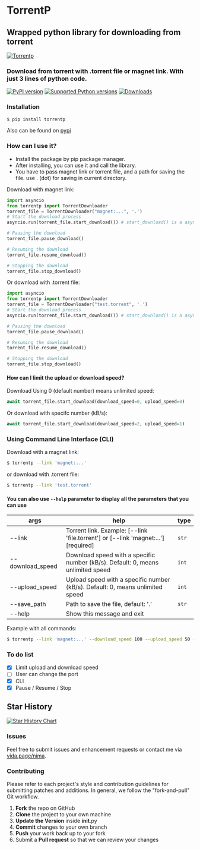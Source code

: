 # TorrentP

##  Wrapped python library for downloading from torrent

[![Torrentp](https://github.com/iw4p/torrentp/raw/master/images/tintin.jpeg
)](https://pypi.org/project/torrentp/)

### Download from torrent with .torrent file or magnet link. With just 3 lines of python code.

[![PyPI version](https://img.shields.io/pypi/v/TorrentP.svg)](https://pypi.org/project/TorrentP)
[![Supported Python versions](https://img.shields.io/pypi/pyversions/TorrentP.svg)](#Installation)
[![Downloads](https://pepy.tech/badge/TorrentP)](https://pepy.tech/project/TorrentP)

### Installation

```sh
$ pip install torrentp
```
Also can be found on [pypi](https://pypi.org/project/torrentp/)

### How can I use it?
  - Install the package by pip package manager.
  - After installing, you can use it and call the library.
  - You have to pass magnet link or torrent file, and a path for saving the file. use . (dot) for saving in current directory.

Download with magnet link:
```python
import asyncio
from torrentp import TorrentDownloader
torrent_file = TorrentDownloader("magnet:...", '.')
# Start the download process
asyncio.run(torrent_file.start_download()) # start_download() is a asynchronous method 

# Pausing the download
torrent_file.pause_download()

# Resuming the download
torrent_file.resume_download()

# Stopping the download
torrent_file.stop_download()
```
Or download with .torrent file:
```python
import asyncio
from torrentp import TorrentDownloader
torrent_file = TorrentDownloader("test.torrent", '.')
# Start the download process
asyncio.run(torrent_file.start_download()) # start_download() is a asynchronous method 

# Pausing the download
torrent_file.pause_download()

# Resuming the download
torrent_file.resume_download()

# Stopping the download
torrent_file.stop_download()
```
#### How can I limit the upload or download speed?

Download Using 0 (default number) means unlimited speed:
```python
await torrent_file.start_download(download_speed=0, upload_speed=0)
```
Or download with specifc number (kB/s):
```python
await torrent_file.start_download(download_speed=2, upload_speed=1)
```
### Using Command Line Interface (CLI)
Download with a magnet link:
```sh
$ torrentp --link 'magnet:...'
```

or download with .torrent file:
```sh
$ torrentp --link 'test.torrent'
```
#### You can also use ```--help``` parameter to display all the parameters that you can use

| args | help | type |
| ------ | ------ | ------ |
| --link | Torrent link. Example: [--link 'file.torrent'] or [--link 'magnet:...']  [required] | ```str``` |
| --download_speed | Download speed with a specific number (kB/s). Default: 0, means unlimited speed | ```int``` |
| --upload_speed | Upload speed with a specific number (kB/s). Default: 0, means unlimited speed | ```int``` |
| --save_path | Path to save the file, default: '.' | ```str``` |
| --help |Show this message and exit |  |

Example with all commands:
```sh
$ torrentp --link 'magnet:...' --download_speed 100 --upload_speed 50 --save_path '.'
```

### To do list
- [x] Limit upload and download speed
- [ ] User can change the port
- [x] CLI
- [x] Pause / Resume / Stop

## Star History

[![Star History Chart](https://api.star-history.com/svg?repos=iw4p/torrentp&type=Date)](https://star-history.com/#iw4p/torrentp&Date)

### Issues
Feel free to submit issues and enhancement requests or contact me via [vida.page/nima](https://vida.page/nima).

### Contributing
Please refer to each project's style and contribution guidelines for submitting patches and additions. In general, we follow the "fork-and-pull" Git workflow.

 1. **Fork** the repo on GitHub
 2. **Clone** the project to your own machine
 3. **Update the Version** inside __init__.py
 4. **Commit** changes to your own branch
 5. **Push** your work back up to your fork
 6. Submit a **Pull request** so that we can review your changes
